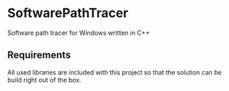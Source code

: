 # SoftwarePathTracer

Software path tracer for Windows written in C++

## Requirements

All used libraries are included with this project so that the solution can be build right out of the box.